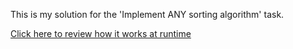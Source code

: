 This is my solution for the 'Implement ANY sorting algorithm' task.

<a href="https://htmlpreview.github.io/?https://github.com/IgnatovDan/LearnJavascript_JS_DOM/blob/master/sum-many-brackets/index.html" target="_blank">Click here to review how it works at runtime</a>
